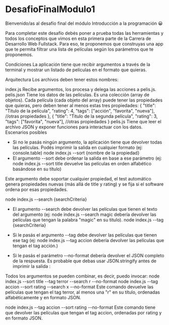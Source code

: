 # DesafioFinalModulo1
Bienvenido/as al desafío final del módulo Introducción a la programación 😀

Para completar este desafío debés poner a prueba todas las herramientas y todos los conceptos que vimos en esta primera parte de la Carrera de Desarrollo Web Fullstack. Para eso, te proponemos que construyas una app que te permita filtrar una lista de películas según los parámetros que te proponemos.

Condiciones
La aplicación tiene que recibir argumentos a través de la terminal y mostrar un listado de películas en el formato que quieras.

Arquitectura
Los archivos deben tener estos nombres:

index.js
Recibe argumentos, los procesa y delega las acciones a pelis.js.
pelis.json
Tiene los datos de las películas.
Es una colección (array de objetos).
Cada película (cada objeto del array) puede tener las propiedades que quieras, pero deben tener al menos estas tres propiedades:
{
  "title": "Titulo de la película",
  "rating": 4,
  "tags": ["acción", "favorita", "nueva"],
  //otras propiedades
},
{
  "title": "Titulo de la segunda película",
  "rating": 3,
  "tags": ["favorita", "nueva"],
  //otras propiedades
}
pelis.js
Tiene que leer el archivo JSON y exponer funciones para interactuar con los datos.
Escenarios posibles

- Si no le pasás ningún argumento, la aplicación tiene que devolver todas las películas.
Podés imprimir la salida en cualquier formato (ej: console.table)
node index.js --sort {nombre de la propiedad}
- El argumento --sort debe ordenar la salida en base a ese parámetro
(ej: node index.js --sort title devuelve las películas en orden alfabético basándose en su título)

Este argumento debe soportar cualquier propiedad, el test automático genera propiedades nuevas (más allá de title y rating) y se fija si el software ordena por esas propiedades.

node index.js --search {searchCriteria}

- El argumento --search debe devolver las películas que tienen el texto del argumento (ej: node index.js --search magic debería devolver las películas que tengan la palabra "magic" en su titulo).
node index.js --tag {searchCriteria}

- Si le pasás el argumento --tag debe devolver las películas que tienen ese tag
(ej: node index.js --tag accion debería devolver las películas que tengan el tag acción.)

- Si le pasás el parámetro --no-format debería devolver el JSON completo de la respuesta. Es probable que debas usar JSON.stringify antes de imprimir la salida :




Todos los argumentos se pueden combinar, es decir, puedo invocar:
node index.js --sort title --tag terror --search r --no-format
node index.js --tag accion --sort rating --search x --no-format
Este comando devuelve las películas que tengan el tag terror, al menos una "r" en su título, ordenadas alfabéticamente y en formato JSON.

node index.js --tag accion --sort rating --no-format
Este comando tiene que devolver las películas que tengan el tag accion, ordenadas por rating y en formato JSON.
